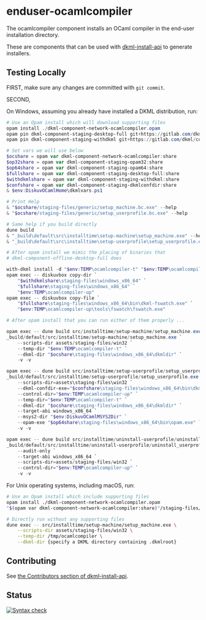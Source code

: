 # enduser-ocamlcompiler

The ocamlcompiler component installs an OCaml compiler in the end-user
installation directory.

These are components that can be used with [dkml-install-api](https://diskuv.github.io/dkml-install-api/index.html)
to generate installers.

## Testing Locally

FIRST, make sure any changes are committed with `git commit`.

SECOND,

On Windows, assuming you already have installed a DKML distribution, run:

```powershell
# Use an Opam install which will download supporting files
opam install ./dkml-component-network-ocamlcompiler.opam
opam pin dkml-component-staging-desktop-full git+https://gitlab.com/dkml/components/dkml-component-desktop.git --yes
opam pin dkml-component-staging-withdkml git+https://gitlab.com/dkml/components/dkml-component-desktop.git --yes

# Set vars we will use below
$ocshare = opam var dkml-component-network-ocamlcompiler:share
$op32share = opam var dkml-component-staging-opam32:share
$op64share = opam var dkml-component-staging-opam64:share
$fullshare = opam var dkml-component-staging-desktop-full:share
$withdkmlshare = opam var dkml-component-staging-withdkml:share
$confshare = opam var dkml-component-staging-dkmlconfdir:share
& $env:DiskuvOCamlHome\dkmlvars.ps1

# Print Help
& "$ocshare/staging-files/generic/setup_machine.bc.exe" --help
& "$ocshare/staging-files/generic/setup_userprofile.bc.exe" --help

# Same help if you build directly
dune build
& "_build\default\src\installtime\setup-machine\setup_machine.exe" --help
& "_build\default\src\installtime\setup-userprofile\setup_userprofile.exe" --help

# After opam install we mimic the placing of binaries that
# dkml-component-offline-desktop-full does

with-dkml install -d "$env:TEMP\ocamlcompiler-t" "$env:TEMP\ocamlcompiler-up"
opam exec -- diskuvbox copy-dir `
    "$withdkmlshare\staging-files\windows_x86_64" `
    "$fullshare\staging-files\windows_x86_64" `
    "$env:TEMP\ocamlcompiler-up"
opam exec -- diskuvbox copy-file `
    "$fullshare\staging-files\windows_x86_64\bin\dkml-fswatch.exe" `
    "$env:TEMP\ocamlcompiler-up\tools\fswatch\fswatch.exe"

# After opam install that you can run either of them properly ...

opam exec -- dune build src/installtime/setup-machine/setup_machine.exe
_build/default/src/installtime/setup-machine/setup_machine.exe `
    --scripts-dir assets/staging-files/win32 `
    --temp-dir "$env:TEMP\ocamlcompiler-t" `
    --dkml-dir "$ocshare\staging-files\windows_x86_64\dkmldir" `
    -v -v

opam exec -- dune build src/installtime/setup-userprofile/setup_userprofile.exe
_build/default/src/installtime/setup-userprofile/setup_userprofile.exe `
    --scripts-dir=assets\staging-files\win32 `
    --dkml-confdir-exe="$confshare\staging-files\windows_x86_64\bin\dkml-confdir.exe" `
    --control-dir="$env:TEMP\ocamlcompiler-up" `
    --temp-dir="$env:TEMP\ocamlcompiler-t" `
    --dkml-dir "$ocshare\staging-files\windows_x86_64\dkmldir" `
    --target-abi windows_x86_64 `
    --msys2-dir "$env:DiskuvOCamlMSYS2Dir" `
    --opam-exe "$op64share\staging-files\windows_x86_64\bin\opam.exe" `
    -v -v

opam exec -- dune build src/installtime/uninstall-userprofile/uninstall_userprofile.exe
_build/default/src/installtime/uninstall-userprofile/uninstall_userprofile.exe `
    --audit-only `
    --target-abi windows_x86_64 `
    --scripts-dir=assets/staging-files/win32 `
    --control-dir="$env:TEMP\ocamlcompiler-up" `
    -v -v
```

For Unix operating systems, including macOS, run:

```bash
# Use an Opam install which include supporting files
opam install ./dkml-component-network-ocamlcompiler.opam
"$(opam var dkml-component-network-ocamlcompiler:share)"/staging-files/generic/install.bc.exe

# Directly run without any supporting files
dune exec -- src/installtime/setup-machine/setup_machine.exe \
    --scripts-dir assets/staging-files/win32 \
    --temp-dir /tmp/ocamlcompiler \
    --dkml-dir {specify a DKML directory containing .dkmlroot}
```

## Contributing

See [the Contributors section of dkml-install-api](https://github.com/diskuv/dkml-install-api/blob/main/contributors/README.md).

## Status

[![Syntax check](https://github.com/diskuv/dkml-component-ocamlcompiler/actions/workflows/syntax.yml/badge.svg)](https://github.com/diskuv/dkml-component-ocamlcompiler/actions/workflows/syntax.yml)
